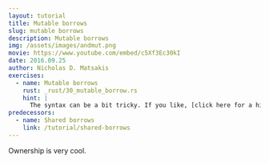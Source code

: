 ```yaml
---
layout: tutorial
title: Mutable borrows
slug: mutable borrows
description: Mutable borrows
img: /assets/images/andmut.png
movie: https://www.youtube.com/embed/c5Xf3Ec30kI
date: 2016.09.25
author: Nicholas D. Matsakis
exercises:
  - name: Mutable borrows
    rust: _rust/30_mutable_borrow.rs
    hint: |
      The syntax can be a bit tricky. If you like, [click here for a hint](/hint/mutable_borrow_1/).
predecessors:
  - name: Shared borrows
    link: /tutorial/shared-borrows
---
```


Ownership is very cool.
